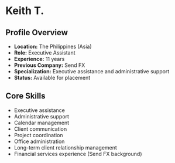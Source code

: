 # Keith T.

## Profile Overview
- **Location:** The Philippines (Asia)
- **Role:** Executive Assistant
- **Experience:** 11 years
- **Previous Company:** Send FX
- **Specialization:** Executive assistance and administrative support
- **Status:** Available for placement

## Core Skills
- Executive assistance
- Administrative support
- Calendar management
- Client communication
- Project coordination
- Office administration
- Long-term client relationship management
- Financial services experience (Send FX background)
